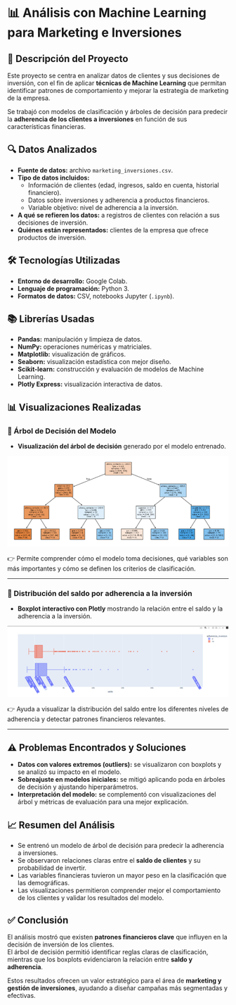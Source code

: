 # 📊 Análisis con Machine Learning para Marketing e Inversiones  

## 📌 Descripción del Proyecto  
Este proyecto se centra en analizar datos de clientes y sus decisiones de inversión, con el fin de aplicar **técnicas de Machine Learning** que permitan identificar patrones de comportamiento y mejorar la estrategia de marketing de la empresa.  

Se trabajó con modelos de clasificación y árboles de decisión para predecir la **adherencia de los clientes a inversiones** en función de sus características financieras.  

## 🔍 Datos Analizados  
- **Fuente de datos:** archivo `marketing_inversiones.csv`.  
- **Tipo de datos incluidos:**  
  - Información de clientes (edad, ingresos, saldo en cuenta, historial financiero).  
  - Datos sobre inversiones y adherencia a productos financieros.  
  - Variable objetivo: nivel de adherencia a la inversión.  
- **A qué se refieren los datos:** a registros de clientes con relación a sus decisiones de inversión.  
- **Quiénes están representados:** clientes de la empresa que ofrece productos de inversión.  

## 🛠️ Tecnologías Utilizadas  
- **Entorno de desarrollo:** Google Colab.  
- **Lenguaje de programación:** Python 3.  
- **Formatos de datos:** CSV, notebooks Jupyter (`.ipynb`).  

## 📚 Librerías Usadas  
- **Pandas:** manipulación y limpieza de datos.  
- **NumPy:** operaciones numéricas y matriciales.  
- **Matplotlib:** visualización de gráficos.  
- **Seaborn:** visualización estadística con mejor diseño.  
- **Scikit-learn:** construcción y evaluación de modelos de Machine Learning.  
- **Plotly Express:** visualización interactiva de datos.  

## 📊 Visualizaciones Realizadas  

### 📌 Árbol de Decisión del Modelo  
- **Visualización del árbol de decisión** generado por el modelo entrenado.  

![Árbol de decisión del modelo](/img/plot_tree%20modelo_arbol.png)  

👉 Permite comprender cómo el modelo toma decisiones, qué variables son más importantes y cómo se definen los criterios de clasificación.  

---

### 📌 Distribución del saldo por adherencia a la inversión  
- **Boxplot interactivo con Plotly** mostrando la relación entre el saldo y la adherencia a la inversión.  

![Boxplot de saldo y adherencia a inversión](/img/px.box%20X%20saldo%20color%20adherencia_inversion.png)  

👉 Ayuda a visualizar la distribución del saldo entre los diferentes niveles de adherencia y detectar patrones financieros relevantes.  

---

## ⚠️ Problemas Encontrados y Soluciones  
- **Datos con valores extremos (outliers):** se visualizaron con boxplots y se analizó su impacto en el modelo.  
- **Sobreajuste en modelos iniciales:** se mitigó aplicando poda en árboles de decisión y ajustando hiperparámetros.  
- **Interpretación del modelo:** se complementó con visualizaciones del árbol y métricas de evaluación para una mejor explicación.  

## 📈 Resumen del Análisis  
- Se entrenó un modelo de árbol de decisión para predecir la adherencia a inversiones.  
- Se observaron relaciones claras entre el **saldo de clientes** y su probabilidad de invertir.  
- Las variables financieras tuvieron un mayor peso en la clasificación que las demográficas.  
- Las visualizaciones permitieron comprender mejor el comportamiento de los clientes y validar los resultados del modelo.  

## ✅ Conclusión  
El análisis mostró que existen **patrones financieros clave** que influyen en la decisión de inversión de los clientes.  
El árbol de decisión permitió identificar reglas claras de clasificación, mientras que los boxplots evidenciaron la relación entre **saldo y adherencia**.  

Estos resultados ofrecen un valor estratégico para el área de **marketing y gestión de inversiones**, ayudando a diseñar campañas más segmentadas y efectivas.  
